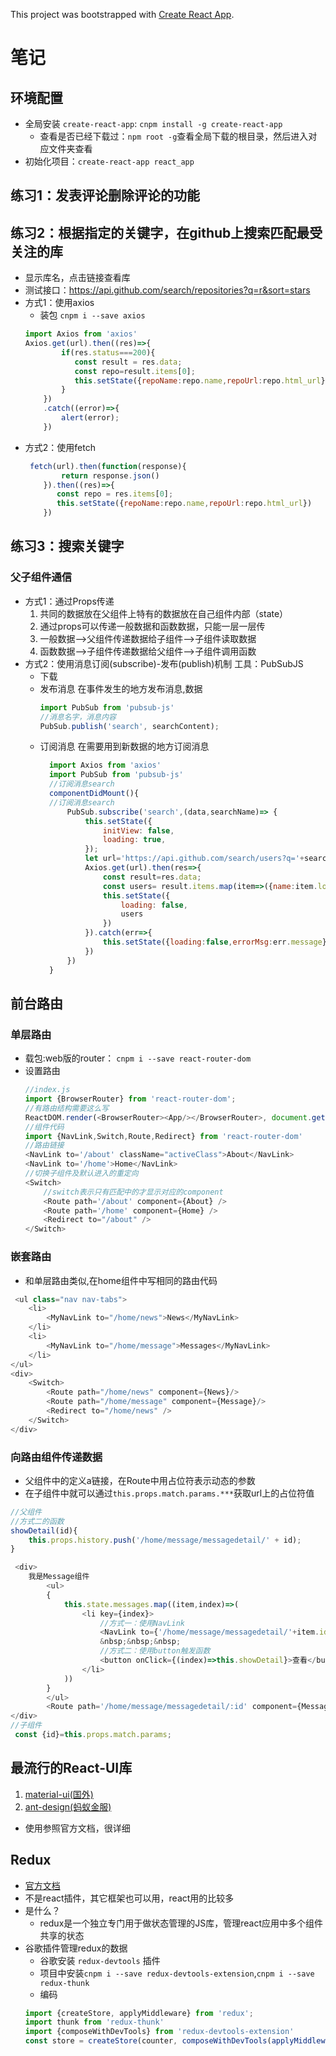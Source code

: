 This project was bootstrapped with [Create React App](https://github.com/facebook/create-react-app).
# 笔记
## 环境配置
* 全局安装 `create-react-app`: `cnpm install -g create-react-app`
    * 查看是否已经下载过：`npm root -g`查看全局下载的根目录，然后进入对应文件夹查看
* 初始化项目：`create-react-app react_app`

## 练习1：发表评论删除评论的功能

## 练习2：根据指定的关键字，在github上搜索匹配最受关注的库
* 显示库名，点击链接查看库
* 测试接口：https://api.github.com/search/repositories?q=r&sort=stars
* 方式1：使用axios
    * 装包 `cnpm i --save axios`
    ```js
    import Axios from 'axios'
    Axios.get(url).then((res)=>{
            if(res.status===200){
               const result = res.data;
               const repo=result.items[0];
               this.setState({repoName:repo.name,repoUrl:repo.html_url})
            }
        })
        .catch((error)=>{
            alert(error);
        })

    ```
* 方式2：使用fetch
    ```js
     fetch(url).then(function(response){
            return response.json()
        }).then((res)=>{
           const repo = res.items[0];
           this.setState({repoName:repo.name,repoUrl:repo.html_url})
        })
    ```
## 练习3：搜索关键字
### 父子组件通信
* 方式1：通过Props传递
    1. 共同的数据放在父组件上特有的数据放在自己组件内部（state）
    2. 通过props可以传递一般数据和函数数据，只能一层一层传
    3. 一般数据-->父组件传递数据给子组件-->子组件读取数据
    4. 函数数据-->子组件传递数据给父组件-->子组件调用函数
* 方式2：使用消息订阅(subscribe)-发布(publish)机制
  工具：PubSubJS
    * 下载
    * 发布消息
        在事件发生的地方发布消息,数据
        ```js
        import PubSub from 'pubsub-js'
        //消息名字，消息内容
        PubSub.publish('search', searchContent);
        ```
    * 订阅消息
      在需要用到新数据的地方订阅消息
      ```js
        import Axios from 'axios'
        import PubSub from 'pubsub-js'  
        //订阅消息search
        componentDidMount(){
        //订阅消息search
            PubSub.subscribe('search',(data,searchName)=> {
                this.setState({
                    initView: false,
                    loading: true,
                });
                let url='https://api.github.com/search/users?q='+searchName;
                Axios.get(url).then(res=>{
                    const result=res.data;
                    const users= result.items.map(item=>({name:item.login,url:item.html_url,avatarUrl:item.avatar_url}))
                    this.setState({
                        loading: false,
                        users
                    })
                }).catch(err=>{
                    this.setState({loading:false,errorMsg:err.message});
                })     
            })
        }
      ```


## 前台路由
### 单层路由
* 载包:web版的router： `cnpm i --save react-router-dom`
* 设置路由
    ```js
    //index.js
    import {BrowserRouter} from 'react-router-dom';
    //有路由结构需要这么写
    ReactDOM.render(<BrowserRouter><App/></BrowserRouter>, document.getElementById('root'));
    //组件代码
    import {NavLink,Switch,Route,Redirect} from 'react-router-dom'
    //路由链接
    <NavLink to='/about' className="activeClass">About</NavLink>
    <NavLink to='/home'>Home</NavLink>
    //切换子组件及默认进入的重定向
    <Switch>
        //switch表示只有匹配中的才显示对应的component
        <Route path='/about' component={About} />
        <Route path='/home' component={Home} />
        <Redirect to="/about" />
    </Switch>
    ```
### 嵌套路由
* 和单层路由类似,在home组件中写相同的路由代码
```js
 <ul class="nav nav-tabs">
    <li>
        <MyNavLink to="/home/news">News</MyNavLink>
    </li>
    <li>
        <MyNavLink to="/home/message">Messages</MyNavLink>
    </li>
</ul>
<div>
    <Switch>
        <Route path="/home/news" component={News}/>
        <Route path="/home/message" component={Message}/>
        <Redirect to="/home/news" />
    </Switch>
</div>
```
### 向路由组件传递数据
* 父组件中的定义a链接，在Route中用占位符表示动态的参数
* 在子组件中就可以通过`this.props.match.params.***`获取url上的占位符值
```js
//父组件
//方式二的函数
showDetail(id){
    this.props.history.push('/home/message/messagedetail/' + id);
}

 <div>
    我是Message组件
        <ul>
        {
            this.state.messages.map((item,index)=>(
                <li key={index}>
                    //方式一：使用NavLink
                    <NavLink to={'/home/message/messagedetail/'+item.id}>{item.title}</NavLink>
                    &nbsp;&nbsp;&nbsp;
                    //方式二：使用button触发函数
                    <button onClick={(index)=>this.showDetail}>查看</button>
                </li>
            ))
        } 
        </ul>
        <Route path='/home/message/messagedetail/:id' component={MessageDetail}/>
</div>
//子组件
 const {id}=this.props.match.params;
```

## 最流行的React-UI库
1. [material-ui(国外)](https://material-ui.com/)
2. [ant-design(蚂蚁金服)](https://ant.design/)
* 使用参照官方文档，很详细

## Redux
* [官方文档](https://www.redux.org.cn/)
* 不是react插件，其它框架也可以用，react用的比较多
* 是什么？
    * redux是一个独立专门用于做状态管理的JS库，管理react应用中多个组件共享的状态
* 谷歌插件管理redux的数据
    * 谷歌安装 `redux-devtools` 插件
    * 项目中安装`cnpm i --save redux-devtools-extension`,`cnpm i --save redux-thunk`
    * 编码
    ```js
    import {createStore, applyMiddleware} from 'redux';
    import thunk from 'redux-thunk'
    import {composeWithDevTools} from 'redux-devtools-extension'
    const store = createStore(counter, composeWithDevTools(applyMiddleware(thunk)));
    ```
